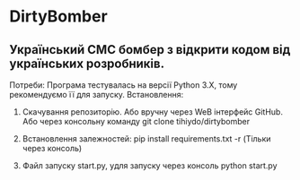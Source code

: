 # DirtyBomber
<h2>Український СМС бомбер з відкрити кодом від українських розробників.</h2>

Потреби:
Програма тестувалась на версії Python 3.X, тому рекомендуємо її для запуску.
Встановлення:
1. Скачування репозиторію.
Або вручну через WeB інтерфейс GitHub.
Або через консольну команду git clone tihiydo/dirtybomber

2. Встановлення залежностей:
pip install requirements.txt -r (Тільки через консоль)
3. Файл запуску start.py, yдля запуску через консоль
python start.py

